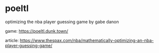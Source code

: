 # poeltl
optimizing the nba player guessing game by gabe danon

game: https://poeltl.dunk.town/

article: https://www.thespax.com/nba/mathematically-optimizing-an-nba-player-guessing-game/
